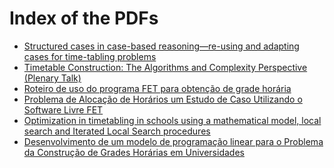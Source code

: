 # Index of the PDFs

- [Structured cases in case-based reasoning—re-using and adapting cases for time-tabling problems][BUR2000]
- [Timetable Construction: The Algorithms and Complexity Perspective (Plenary Talk)][JEF2006]
- [Roteiro de uso do programa FET para obtenção de grade horária][ROB2017]
- [Problema de Alocação de Horários um Estudo de Caso Utilizando o Software Livre FET][BRU2010]
- [Optimization in timetabling in schools using a mathematical model, local search and Iterated Local Search procedures][PED2019]
- [Desenvolvimento de um modelo de programação linear para o Problema da Construção de Grades Horárias em Universidades][GUI2017]

[BUR2000]: http://www.cs.nott.ac.uk/~pszrq/files/KBS02.pdf
[JEF2006]: https://www.patatconference.org/patat2010/proceedings/1_3.pdf
[ROB2017]: https://www.researchgate.net/profile/Robinson-Lemos/publication/318402417_Roteiro_de_uso_do_programa_FET_para_obtencao_de_grade_horaria_automatizada_para_o_curso_de_administracao_da_UNEMAT_de_Tangara/links/5967791ba6fdcc18ea6621fa/Roteiro-de-uso-do-programa-FET-para-obtencao-de-grade-horaria-automatizada-para-o-curso-de-administracao-da-UNEMAT-de-Tangara.pdf
[BRU2010]: http://editora.universidadedevassouras.edu.br/index.php/TECCEN/article/view/245/193
[PED2019]: https://www.scielo.br/j/gp/a/WQ44xXhtpwPQ6SMG3JnQvdf/?format=pdf
[GUI2017]: https://www.scielo.br/j/gp/a/CB7rkZHkxqvd5yJMtWRWnfH/?format=pdf

